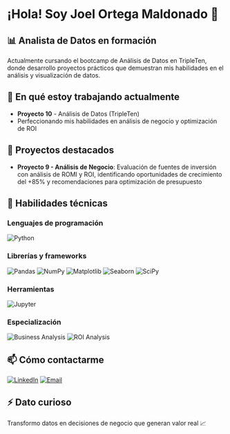 # ¡Hola! Soy Joel Ortega Maldonado 👋

## 📊 Analista de Datos en formación

Actualmente cursando el bootcamp de Análisis de Datos en TripleTen, donde desarrollo proyectos prácticos que demuestran mis habilidades en el análisis y visualización de datos.

## 🔭 En qué estoy trabajando actualmente
- **Proyecto 10** - Análisis de Datos (TripleTen)
- Perfeccionando mis habilidades en análisis de negocio y optimización de ROI

## 🌱 Proyectos destacados
- **Proyecto 9 - Análisis de Negocio**: Evaluación de fuentes de inversión con análisis de ROMI y ROI, identificando oportunidades de crecimiento del +85% y recomendaciones para optimización de presupuesto

## 💼 Habilidades técnicas

### Lenguajes de programación
![Python](https://img.shields.io/badge/Python-3776AB?style=for-the-badge&logo=python&logoColor=white)

### Librerías y frameworks
![Pandas](https://img.shields.io/badge/Pandas-150458?style=for-the-badge&logo=pandas&logoColor=white)
![NumPy](https://img.shields.io/badge/NumPy-013243?style=for-the-badge&logo=numpy&logoColor=white)
![Matplotlib](https://img.shields.io/badge/Matplotlib-11557c?style=for-the-badge&logo=python&logoColor=white)
![Seaborn](https://img.shields.io/badge/Seaborn-3776AB?style=for-the-badge&logo=python&logoColor=white)
![SciPy](https://img.shields.io/badge/SciPy-8CAAE6?style=for-the-badge&logo=scipy&logoColor=white)

### Herramientas
![Jupyter](https://img.shields.io/badge/Jupyter-F37626?style=for-the-badge&logo=jupyter&logoColor=white)

### Especialización
![Business Analysis](https://img.shields.io/badge/Business_Analysis-FF6B6B?style=for-the-badge&logo=analytics&logoColor=white)
![ROI Analysis](https://img.shields.io/badge/ROI_Analysis-4ECDC4?style=for-the-badge&logo=chartdotjs&logoColor=white)

## 📫 Cómo contactarme
[![LinkedIn](https://img.shields.io/badge/LinkedIn-0077B5?style=for-the-badge&logo=linkedin&logoColor=white)](https://www.linkedin.com/in/joel-ortega-maldonado/)
[![Email](https://img.shields.io/badge/Email-D14836?style=for-the-badge&logo=gmail&logoColor=white)](mailto:lic.joelorma@gmail.com)

## ⚡ Dato curioso
Transformo datos en decisiones de negocio que generan valor real 📈
